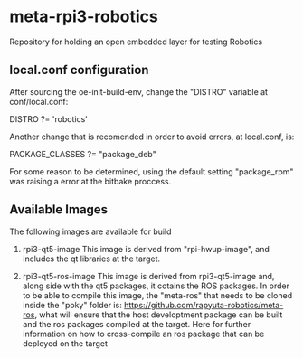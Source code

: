 # meta-rpi3-robotics
Repository for holding an open embedded layer for testing Robotics

## local.conf configuration

After sourcing the oe-init-build-env, change the "DISTRO" variable at conf/local.conf:

DISTRO ?= 'robotics'

Another change that is recomended in order to avoid errors, at local.conf, is:

PACKAGE_CLASSES ?= "package_deb"

For some reason to be determined, using the default setting "package_rpm" was raising a error at the bitbake proccess.

## Available Images

The following images are available for build

1. rpi3-qt5-image
  This image is derived from "rpi-hwup-image", and includes the qt libraries at the target.
  
2. rpi3-qt5-ros-image
  This image is derived from rpi3-qt5-image and, along side with the qt5 packages, it cotains the ROS packages. In order to be able to compile this image, the "meta-ros" that needs to be cloned inside the "poky" folder is: https://github.com/rapyuta-robotics/meta-ros, what will ensure that the host developtment package can be built and the ros packages compiled at the target. Here for further information on how to cross-compile an ros package that can be deployed on the target
  
